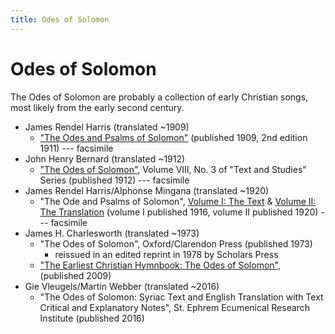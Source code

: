 ```yaml
---
title: Odes of Solomon
---
```


# Odes of Solomon

The Odes of Solomon are probably a collection of early Christian songs, most likely from the early second century.

* James Rendel Harris (translated ~1909)
  * ["The Odes and Psalms of Solomon"](https://archive.org/details/odespsalmsofsolo00harruoft) (published 1909, 2nd edition 1911) --- facsimile
* John Henry Bernard (translated ~1912)
  * ["The Odes of Solomon"](https://hdl.handle.net/2027/iau.31858011209321), Volume VIII, No. 3 of "Text and Studies" Series (published 1912) --- facsimile
* James Rendel Harris/Alphonse Mingana (translated ~1920)
  * "The Ode and Psalms of Solomon", [Volume I: The Text](https://archive.org/details/odespsalmsofsolo01harruoft) & [Volume II: The Translation](https://archive.org/details/odespsalmsofsolo02harruoft) (volume I published 1916, volume II published 1920) --- facsimile
* James H. Charlesworth (translated ~1973)
  * "The Odes of Solomon", Oxford/Clarendon Press (published 1973)
     * reissued in an edited reprint in 1978 by Scholars Press
  * ["The Earliest Christian Hymnbook: The Odes of Solomon"](https://books.google.com/books?id=Lh9MAwAAQBAJ),  (published 2009)
* Gie Vleugels/Martin Webber (translated ~2016)
  * "The Odes of Solomon: Syriac Text and English Translation with Text Critical and Explanatory Notes", St. Ephrem Ecumenical Research Institute (published 2016)
